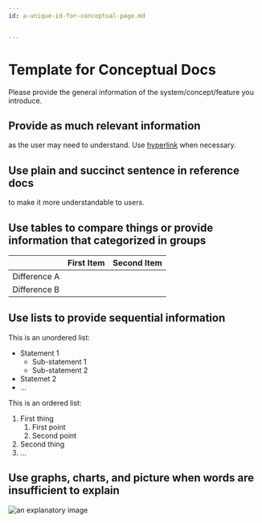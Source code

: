 ```yaml
---
id: a-unique-id-for-conceptual-page.md


---
```


# Template for Conceptual Docs 

Please provide the general information of the system/concept/feature you introduce.

## Provide as much relevant information

as the user may need to understand. Use [hyperlink](url-of-a-page) when necessary.

## Use plain and succinct sentence in reference docs

to make it more understandable to users.

## Use tables to compare things or provide information that categorized in groups

|              | First Item | Second Item |
| ------------ | ---------- | ----------- |
| Difference A |            |             |
| Difference B |            |             |



## Use lists to provide sequential information

This is an unordered list:

- Statement 1
  - Sub-statement 1
  - Sub-statement 2
- Statemet 2
- ...

This is an ordered list:

1. First thing
   1. First point
   2. Second point
2. Second thing
3. ...



## Use graphs, charts, and picture when words are insufficient to explain

![an explanatory image](path/name.jpg)

